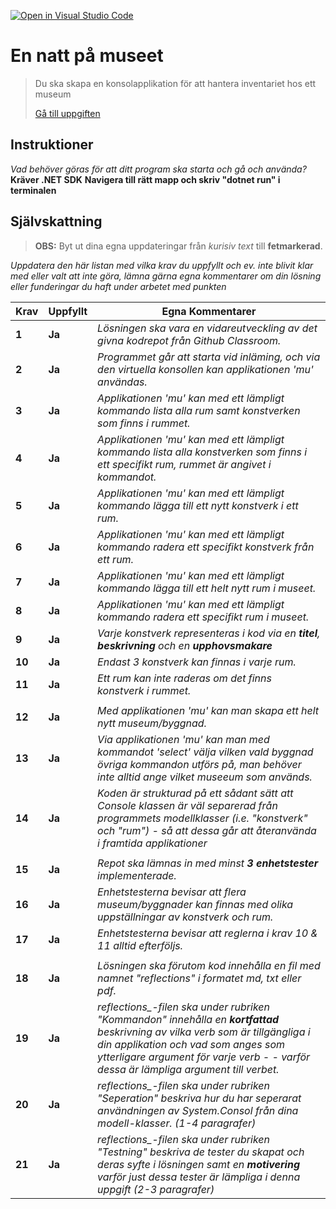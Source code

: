 [![Open in Visual Studio Code](https://classroom.github.com/assets/open-in-vscode-f059dc9a6f8d3a56e377f745f24479a46679e63a5d9fe6f495e02850cd0d8118.svg)](https://classroom.github.com/online_ide?assignment_repo_id=6530099&assignment_repo_type=AssignmentRepo)
# En natt på museet

>Du ska skapa en konsolapplikation för att hantera inventariet hos ett museum
>
>[Gå till uppgiften](https://ju.instructure.com/courses/5951/assignments/22263)

## Instruktioner

*Vad behöver göras för att ditt program ska starta och gå och använda?*
**Kräver .NET SDK**
**Navigera till rätt mapp och skriv "dotnet run" i terminalen**

## Självskattning
>**OBS:** Byt ut dina egna uppdateringar från *kurisiv text* till **fetmarkerad**.

*Uppdatera den här listan med vilka krav du uppfyllt och ev. inte blivit klar med eller valt att inte göra, lämna gärna egna kommentarer om din lösning eller funderingar du haft under arbetet med punkten*


|Krav|Uppfyllt|Egna Kommentarer|
|---|---|---|
|**1** |**Ja**| *Lösningen ska vara en vidareutveckling av det givna kodrepot från Github Classroom.*|
|**2** |**Ja**| *Programmet går att starta vid inläming, och via den virtuella konsollen kan applikationen 'mu' användas.*|
|**3** |**Ja**| *Applikationen 'mu' kan med ett lämpligt kommando lista alla rum samt konstverken som finns i rummet.*|
|**4** |**Ja**| *Applikationen 'mu' kan med ett lämpligt kommando lista alla konstverken som finns i ett specifikt rum, rummet är angivet i kommandot.*|
|**5** |**Ja**| *Applikationen 'mu' kan med ett lämpligt kommando lägga till ett nytt konstverk i ett rum.*|
|**6** |**Ja**| *Applikationen 'mu' kan med ett lämpligt kommando radera ett specifikt konstverk från ett rum.*|
|**7** |**Ja**| *Applikationen 'mu' kan med ett lämpligt kommando lägga till ett helt nytt rum i museet.*|
|**8** |**Ja**| *Applikationen 'mu' kan med ett lämpligt kommando radera ett specifikt rum i museet.*|
|**9** |**Ja**| *Varje konstverk representeras i kod via en **titel**, **beskrivning** och en **upphovsmakare***|
|**10** |**Ja**| *Endast 3 konstverk kan finnas i varje rum.*|
|**11** |**Ja**| *Ett rum kan inte raderas om det finns konstverk i rummet.*|
||||
|**12** |**Ja**| *Med applikationen 'mu' kan man skapa ett helt nytt museum/byggnad.*|
|**13** |**Ja**| *Via applikationen 'mu' kan man med kommandot 'select' välja vilken vald byggnad övriga kommandon utförs på, man behöver inte alltid ange vilket museeum som används.*|
|**14** |**Ja**| *Koden är strukturad på ett sådant sätt att Console klassen är väl separerad från programmets modellklasser (i.e. "konstverk" och "rum") - så att dessa går att återanvända i framtida applikationer*|
||||
|**15** |**Ja**| *Repot ska lämnas in med minst **3 enhetstester** implementerade.*|
|**16** |**Ja**| *Enhetstesterna bevisar att flera museum/byggnader kan finnas med olika uppställningar av konstverk och rum.*|
|**17** |**Ja**| *Enhetstesterna bevisar att reglerna i krav _10_ & _11_ alltid efterföljs.*|
||||
|**18** |**Ja**| *Lösningen ska förutom kod innehålla en fil med namnet "reflections" i formatet _md_, _txt_ eller _pdf_.*|
|**19** |**Ja**| *reflections_-filen ska under rubriken "Kommandon" innehålla en **kortfattad** beskrivning av vilka _verb_ som är tillgängliga i din applikation och vad som anges som ytterligare argument för varje verb - - varför dessa är lämpliga argument till verbet.*|
|**20** |**Ja**| *reflections_-filen ska under rubriken "Seperation" beskriva hur du har seperarat användningen av _System.Consol_ från dina modell-klasser. (1-4 paragrafer)*|
|**21** | **Ja**| *reflections_-filen ska under rubriken "Testning" beskriva de tester du skapat och deras syfte i lösningen samt en **motivering** varför just dessa tester är lämpliga i denna uppgift (2-3 paragrafer)*|
